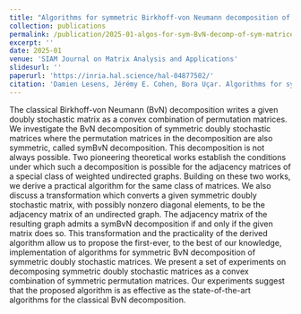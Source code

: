 ```yaml
---
title: "Algorithms for symmetric Birkhoff-von Neumann decomposition of symmetric doubly stochastic matrices"
collection: publications
permalink: /publication/2025-01-algos-for-sym-BvN-decomp-of-sym-matrices
excerpt: ''
date: 2025-01
venue: 'SIAM Journal on Matrix Analysis and Applications'
slidesurl: ''
paperurl: 'https://inria.hal.science/hal-04877502/'
citation: 'Damien Lesens, Jérémy E. Cohen, Bora Uçar. Algorithms for symmetric Birkhoff-von Neumann decomposition of symmetric doubly stochastic matrices. RR-9566, Inria Lyon. 2025, pp.1-30. ⟨hal-04877502⟩'
---
```


[//]: # (The contents above will be part of a list of publications, if the user clicks the link for the publication than the contents of section will be rendered as a full page, allowing you to provide more information about the paper for the reader. When publications are displayed as a single page, the contents of the above "citation" field will automatically be included below this section in a smaller font.)  

The classical Birkhoff-von Neumann (BvN) decomposition writes a given doubly stochastic matrix as a convex combination of permutation matrices. We investigate the BvN decomposition of symmetric doubly stochastic matrices where the permutation matrices in the decomposition are also symmetric, called symBvN decomposition. This decomposition is not always possible. Two pioneering theoretical works establish the conditions under which such a decomposition is possible for the adjacency matrices of a special class of weighted undirected graphs. Building on these two works, we derive a practical algorithm for the same class of matrices. We also discuss a transformation which converts a given symmetric doubly stochastic matrix, with possibly nonzero diagonal elements, to be the adjacency matrix of an undirected graph. The adjacency matrix of the resulting graph admits a symBvN decomposition if and only if the given matrix does so. This transformation and the practicality of the derived algorithm allow us to propose the first-ever, to the best of our knowledge, implementation of algorithms for symmetric BvN decomposition of symmetric doubly stochastic matrices. We present a set of experiments on decomposing symmetric doubly stochastic matrices as a convex combination of symmetric permutation matrices. Our experiments suggest that the proposed algorithm is as effective as the state-of-the-art algorithms for the classical BvN decomposition.